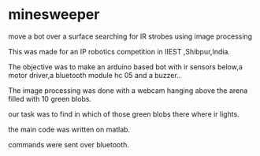 # minesweeper
move a bot over a surface searching for IR strobes using image processing

This was made for an IP robotics competition in IIEST ,Shibpur,India.

The objective was to make an arduino based bot with ir sensors below,a motor driver,a bluetooth module hc 05
and a buzzer..

The image processing was done with a webcam hanging above the arena filled with 10 green blobs.

our task was to find in which of those green blobs there where ir lights.

the main code was written on matlab.

commands were sent over bluetooth.

